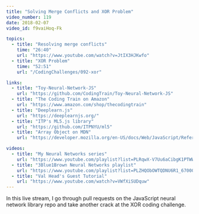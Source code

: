 ```yaml
---
title: "Solving Merge Conflicts and XOR Problem"
video_number: 119
date: 2018-02-07
video_id: f9vaiHoq-Fk

topics:
  - title: "Resolving merge conflicts"
    time: "26:40"
    url: "https://www.youtube.com/watch?v=JtIX3HJKwfo"
  - title: "XOR Problem"
    time: "52:51"
    url: "/CodingChallenges/092-xor"

links:
  - title: "Toy-Neural-Network-JS"
    url: "https://github.com/CodingTrain/Toy-Neural-Network-JS"
  - title: "The Coding Train on Amazon"
    url: "https://www.amazon.com/shop/thecodingtrain"
  - title: "Deeplearn.js"
    url: "https://deeplearnjs.org/"
  - title: "ITP's ML5.js library"
    url: "https://github.com/ITPNYU/ml5"
  - title: "Array Object on MDN"
    url: "https://developer.mozilla.org/en-US/docs/Web/JavaScript/Reference/Global_Objects/Array"

videos:
  - title: "My Neural Networks series"
    url: "https://www.youtube.com/playlist?list=PLRqwX-V7Uu6aCibgK1PTWWu9by6XFdCfh"
  - title: "3Blue1Brown Neural Networks playlist"
    url: "https://www.youtube.com/playlist?list=PLZHQObOWTQDNU6R1_67000Dx_ZCJB-3pi"
  - title: "Val Head's Guest Tutorial"
    url: "https://www.youtube.com/watch?v=VWfXiSUDquw"
---
```


In this live stream, I go through pull requests on the JavaScript neural network library repo and take another crack at the XOR coding challenge.
